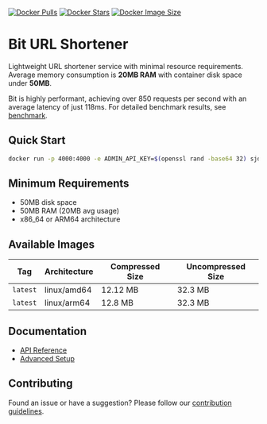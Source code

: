 [![Docker Pulls](https://img.shields.io/docker/pulls/sjdonado/bit.svg)](https://hub.docker.com/r/sjdonado/bit)
[![Docker Stars](https://img.shields.io/docker/stars/sjdonado/bit.svg)](https://hub.docker.com/r/sjdonado/bit)
[![Docker Image Size](https://img.shields.io/docker/image-size/sjdonado/bit/latest)](https://hub.docker.com/r/sjdonado/bit)

# Bit URL Shortener

Lightweight URL shortener service with minimal resource requirements. Average memory consumption is **20MB RAM** with container disk space under **50MB**.

Bit is highly performant, achieving over 850 requests per second with an average latency of just 118ms. For detailed benchmark results, see [benchmark](docs/SETUP.md#benchmark).

## Quick Start
```bash
docker run -p 4000:4000 -e ADMIN_API_KEY=$(openssl rand -base64 32) sjdonado/bit:latest
```

## Minimum Requirements
- 50MB disk space
- 50MB RAM (20MB avg usage)
- x86_64 or ARM64 architecture

## Available Images

| Tag     | Architecture | Compressed Size | Uncompressed Size |
|---------|--------------|-----------------|-------------------|
| `latest`| linux/amd64  | 12.12 MB        | 32.3 MB           |
| `latest`| linux/arm64  | 12.8 MB         | 32.3 MB           |

## Documentation
- [API Reference](docs/API.md)
- [Advanced Setup](docs/SETUP.md)

## Contributing
Found an issue or have a suggestion? Please follow our [contribution guidelines](CONTRIBUTING.md).
